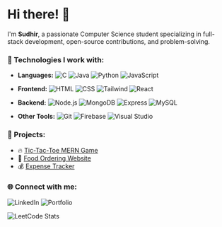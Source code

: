 # Hi there! 👋  
I'm **Sudhir**, a passionate Computer Science student specializing in full-stack development, open-source contributions, and problem-solving.  

### 🚀 Technologies I work with:
- **Languages:** 
![C](https://img.shields.io/badge/C-A8B9CC?style=for-the-badge&logo=c&logoColor=white)
![Java](https://img.shields.io/badge/Java-007396?style=for-the-badge)
![Python](https://img.shields.io/badge/Python-3776AB?style=for-the-badge&logo=python&logoColor=white)
![JavaScript](https://img.shields.io/badge/JavaScript-F7DF1E?style=for-the-badge&logo=javascript&logoColor=black)


  
- **Frontend:** 
![HTML](https://img.shields.io/badge/HTML-E34F26?style=for-the-badge&logo=html5&logoColor=white)
![CSS](https://img.shields.io/badge/CSS-1572B6?style=for-the-badge&logo=css3&logoColor=white)
![Tailwind](https://img.shields.io/badge/Tailwind_CSS-38B2AC?style=for-the-badge&logo=tailwind-css&logoColor=white) 
![React](https://img.shields.io/badge/React-20232A?style=for-the-badge&logo=react&logoColor=61DAFB)

- **Backend:** 
![Node.js](https://img.shields.io/badge/Node.js-339933?style=for-the-badge&logo=nodedotjs&logoColor=white)
![MongoDB](https://img.shields.io/badge/MongoDB-47A248?style=for-the-badge&logo=mongodb&logoColor=white)
![Express](https://img.shields.io/badge/Express-000000?style=for-the-badge&logo=express&logoColor=white)
![MySQL](https://img.shields.io/badge/MySQL-4479A1?style=for-the-badge&logo=mysql&logoColor=white)


- **Other Tools:**
![Git](https://img.shields.io/badge/Git-F05032?style=for-the-badge&logo=git&logoColor=white)
![Firebase](https://img.shields.io/badge/Firebase-FFCA28?style=for-the-badge&logo=firebase&logoColor=white)
![Visual Studio](https://img.shields.io/badge/Visual_Studio-5C2D91?style=for-the-badge&logo=visual-studio&logoColor=white)

### 🌟 Projects:
- 🔥 [Tic-Tac-Toe MERN Game](#)  
- 🍔 [Food Ordering Website](#)  
- 💰 [Expense Tracker](#)  

### 🌐 Connect with me:
![LinkedIn](https://img.shields.io/badge/LinkedIn-0A66C2?style=for-the-badge&logo=linkedin&logoColor=white)                          ![Portfolio](https://img.shields.io/badge/Portfolio-000000?style=for-the-badge&logo=react&logoColor=white)

![LeetCode Stats](https://leetcard.jacoblin.cool/sudhir6369?theme=light&font=Saira%20Stencil%20One)
